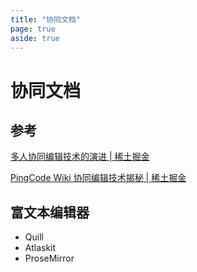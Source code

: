 ```yaml
---
title: "协同文档"
page: true
aside: true
---
```


# 协同文档

## 参考
[多人协同编辑技术的演进 | 稀土掘金](https://juejin.cn/post/7030327005665034247#heading-5)

[PingCode Wiki 协同编辑技术揭秘 | 稀土掘金](https://juejin.cn/post/7034853777005871117)

## 富文本编辑器
- Quill
- Atlaskit
- ProseMirror